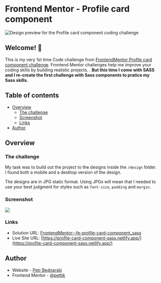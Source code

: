 # Frontend Mentor - Profile card component

![Design preview for the Profile card component coding challenge](./design/desktop-preview.jpg)

## Welcome! 👋

This is my very 1st time Code challenge from <a href="https://www.frontendmentor.io/challenges/profile-card-component-cfArpWshJ">FrontendMentor Profile card component challenge</a>. Frontend Mentor challenges help me improve your coding skills by building realistic projects. .
<b>But this time I come with SASS and I re-create the first challenge with Sass components to pratice my Sass skills.</b>

## Table of contents

- [Overview](#overview)
  - [The challenge](#the-challenge)
  - [Screenshot](#screenshot)
  - [Links](#links)
- [Author](#author)

## Overview

### The challenge

My task was to build out the project to the designs inside the `/design` folder. I found both a mobile and a desktop version of the design.

The designs are in JPG static format. Using JPGs will mean that I needed to use your best judgment for styles such as `font-size`, `padding` and `margin`.

### Screenshot

![](./design/desktop-preview.jpg)

### Links

- Solution URL: [FrontendMentor--fe-profile-card-component_sass](https://github.com/pettik/FrontendMentor--fe-profile-card-component_sass)
- Live Site URL: [https://profile-card-component-sass.netlify.app/](https://profile-card-component-sass.netlify.app/)

## Author

- Website - [Petr Bednarski](https://github.com/pettik)
- Frontend Mentor - [@pettik](https://www.frontendmentor.io/profile/pettik)
